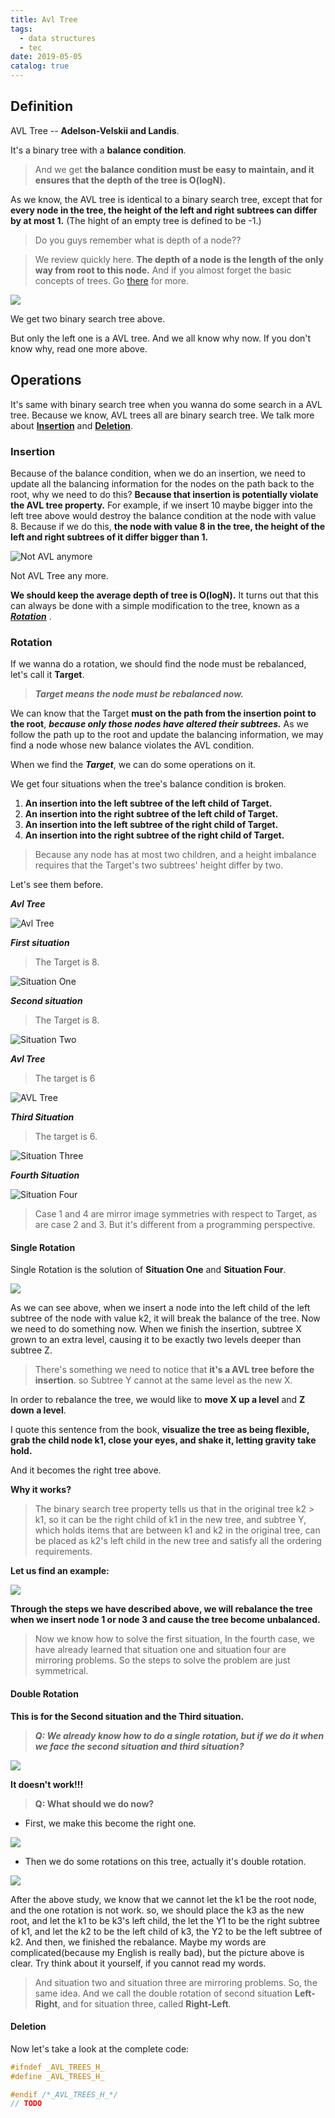```yaml
---
title: Avl Tree
tags:
  - data structures
  - tec
date: 2019-05-05
catalog: true
---
```


## Definition

AVL Tree -- **Adelson-Velskii and Landis**.

It's a binary tree with a **balance condition**.

> And we get **the balance condition must be easy to maintain, and it ensures that the depth of the tree is O(logN).**

As we know, the AVL tree is identical to a binary search tree, except that for **every node in the tree, the height of the left and right subtrees can differ by at most 1.** (The hight of an empty tree is defined to be -1.)

> Do you guys remember what is depth of a node??

> We review quickly here. **The depth of a node is the length of the only way from root to this node.** And if you almost forget the basic concepts of trees. Go [there](./Trees.md#Basic-Concept-Of-Tree) for more.

![](https://sherlockblaze.com/resources/img/cs/trees/what_is_a_avl_tree.png)

We get two binary search tree above.

But only the left one is a AVL tree. And we all know why now. If you don't know why, read one more above.

## Operations

It's same with binary search tree when you wanna do some search in a AVL tree. Because we know, AVL trees all are binary search tree. We talk more about **[Insertion](#Insertion)** and **[Deletion](#Deletion)**.

### Insertion

Because of the balance condition, when we do an insertion, we need to update all the balancing information for the nodes on the path back to the root, why we need to do this? **Because that insertion is potentially violate the AVL tree property.**
For example, if we insert 10 maybe bigger into the left tree above would destroy the balance condition at the node with value 8. Because if we do this, **the node with value 8 in the tree, the height of the left and right subtrees of it differ bigger than 1.**

![Not AVL anymore](https://sherlockblaze.com/resources/img/cs/trees/not_avl_anymore.png)

Not AVL Tree any more.

**We should keep the average depth of tree is O(logN).** It turns out that this can always be done with a simple modification to the tree, known as a ***[Rotation](#Rotation)*** .

### Rotation

If we wanna do a rotation, we should find the node must be rebalanced, let's call it **Target**.

> ***Target means the node must be rebalanced now.***

We can know that the Target **must on the path from the insertion point to the root**, ***because only those nodes have altered their subtrees.***
As we follow the path up to the root and update the balancing information, we may find a node whose new balance violates the AVL condition.

When we find the ***Target***, we can do some operations on it.

We get four situations when the tree's balance condition is broken.

1. **An insertion into the left subtree of the left child of Target.**
2. **An insertion into the right subtree of the left child of Target.**
3. **An insertion into the left subtree of the right child of Target.**
4. **An insertion into the right subtree of the right child of Target.**

> Because any node has at most two children, and a height imbalance requires that the Target's two subtrees' height differ by two.

Let's see them before.

***Avl Tree***

![Avl Tree](https://sherlockblaze.com/resources/img/cs/trees/example_avl_tree1.png)

***First situation***

> The Target is 8.

![Situation One](https://sherlockblaze.com/resources/img/cs/trees/avl_situation1.png)

***Second situation***

> The Target is 8.

![Situation Two](https://sherlockblaze.com/resources/img/cs/trees/avl_situation2.png)

***Avl Tree***

> The target is 6

![AVL Tree](https://sherlockblaze.com/resources/img/cs/trees/example_avl_tree2.png)

***Third Situation***

> The target is 6.

![Situation Three](https://sherlockblaze.com/resources/img/cs/trees/avl_situation3.png)

***Fourth Situation***

![Situation Four](https://sherlockblaze.com/resources/img/cs/trees/avl_situation4.png)

> Case 1 and 4 are mirror image symmetries with respect to Target, as are case 2 and 3.
But it's different from a programming perspective.

#### Single Rotation

Single Rotation is the solution of **Situation One** and **Situation Four**.

![](https://sherlockblaze.com/resources/img/cs/trees/avl_situation1&4_solution.png)

As we can see above, when we insert a node into the left child of the left subtree of the node with value k2, it will break the balance of the tree.
Now we need to do something now.
When we finish the insertion, subtree X grown to an extra level, causing it to be exactly two levels deeper than subtree Z.

> There's something we need to notice that **it's a AVL tree before the insertion**. so Subtree Y cannot at the same level as the new X.

In order to rebalance the tree, we would like to **move X up a level** and **Z down a level**.

I quote this sentence from the book, **visualize the tree as being flexible, grab the child node k1, close your eyes, and shake it, letting gravity take hold.**

And it becomes the right tree above.

**Why it works?**

> The binary search tree property tells us that in the original tree k2 > k1, so it can be the right child of k1 in the new tree, and subtree Y, which holds items that are between k1 and k2 in the original tree, can be placed as k2's left child in the new tree and satisfy all the ordering requirements.

**Let us find an example:**

![](https://sherlockblaze.com/resources/img/cs/trees/avl_situation1&4_solution_example.png)

**Through the steps we have described above, we will rebalance the tree when we insert node 1 or node 3 and cause the tree become unbalanced.**

> Now we know how to solve the first situation, In the fourth case, we have already learned that situation one and situation four are mirroring problems. So the steps to solve the problem are just symmetrical.

#### Double Rotation

**This is for the Second situation and the Third situation.**

> ***Q: We already know how to do a single rotation, but if we do it when we face the second situation and third situation?***

![](https://sherlockblaze.com/resources/img/cs/trees/avl_situation2&3_one_rotation.png)

**It doesn't work!!!**

> **Q: What should we do now?**

+ First, we make this become the right one.

![](https://sherlockblaze.com/resources/img/cs/trees/avl_situation2&3_one_rotation_temp.png)

+ Then we do some rotations on this tree, actually it's double rotation.

![](https://sherlockblaze.com/resources/img/cs/trees/avl_situation2&3_double_rotation.png)

After the above study, we know that we cannot let the k1 be the root node, and the one rotation is not work. so, we should place the k3 as the new root, and let the k1 to be k3's left child, the let the Y1 to be the right subtree of k1, and let the k2 to be the left child of k3, the Y2 to be the left subtree of k2. And then, we finished the rebalance. Maybe my words are complicated(because my English is really bad), but the picture above is clear. Try think about it yourself, if you cannot read my words.

> And situation two and situation three are mirroring problems. So, the same idea.
> And we call the double rotation of second situation **Left-Right**, and for situation three, called **Right-Left**.

#### Deletion

Now let's take a look at the complete code:

```c
#ifndef _AVL_TREES_H_
#define _AVL_TREES_H_

#endif /*_AVL_TREES_H_*/
// TODO
```